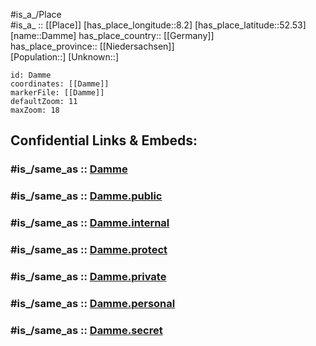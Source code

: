 ﻿---
confidential: public
isDeleted: false
location:
- 52.53
- 8.2
mapmarker: city
mapzoom:
- 7
- 12
SpocWebEntityId: 29713
tags:
- geo/City
type: City
---

#is_a_/Place  
#is_a_ :: [[Place]] 
[has_place_longitude::8.2] 
[has_place_latitude::52.53] 
[name::Damme] 
has_place_country:: [[Germany]]  
has_place_province:: [[Niedersachsen]]  
[Population::] 
[Unknown::] 


```leaflet
id: Damme
coordinates: [[Damme]] 
markerFile: [[Damme]] 
defaultZoom: 11 
maxZoom: 18
```


## Confidential Links & Embeds: 

### #is_/same_as :: [Damme](/_Standards/Earth/Continent/Europe/Europe~Central/Germany/Germany~West/Niedersachsen/counties~Niedersachsen/Vechta/cities~Vechta/Damme.md) 

### #is_/same_as :: [Damme.public](/_public/Earth/Continent/Europe/Europe~Central/Germany/Germany~West/Niedersachsen/counties~Niedersachsen/Vechta/cities~Vechta/Damme.public.md) 

### #is_/same_as :: [Damme.internal](/_internal/Earth/Continent/Europe/Europe~Central/Germany/Germany~West/Niedersachsen/counties~Niedersachsen/Vechta/cities~Vechta/Damme.internal.md) 

### #is_/same_as :: [Damme.protect](/_protect/Earth/Continent/Europe/Europe~Central/Germany/Germany~West/Niedersachsen/counties~Niedersachsen/Vechta/cities~Vechta/Damme.protect.md) 

### #is_/same_as :: [Damme.private](/_private/Earth/Continent/Europe/Europe~Central/Germany/Germany~West/Niedersachsen/counties~Niedersachsen/Vechta/cities~Vechta/Damme.private.md) 

### #is_/same_as :: [Damme.personal](/_personal/Earth/Continent/Europe/Europe~Central/Germany/Germany~West/Niedersachsen/counties~Niedersachsen/Vechta/cities~Vechta/Damme.personal.md) 

### #is_/same_as :: [Damme.secret](/_secret/Earth/Continent/Europe/Europe~Central/Germany/Germany~West/Niedersachsen/counties~Niedersachsen/Vechta/cities~Vechta/Damme.secret.md)

